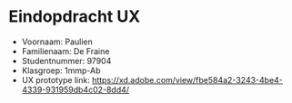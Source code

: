 # Eindopdracht UX

- Voornaam: Paulien 
- Familienaam: De Fraine
- Studentnummer: 97904
- Klasgroep: 1mmp-Ab
- UX prototype link: https://xd.adobe.com/view/fbe584a2-3243-4be4-4339-931959db4c02-8dd4/

